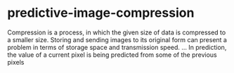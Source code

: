 # predictive-image-compression
Compression is a process, in which the given size of data is compressed to a smaller size. Storing and sending images to its original form can present a problem in terms of storage space and transmission speed. ... In prediction, the value of a current pixel is being predicted from some of the previous pixels
